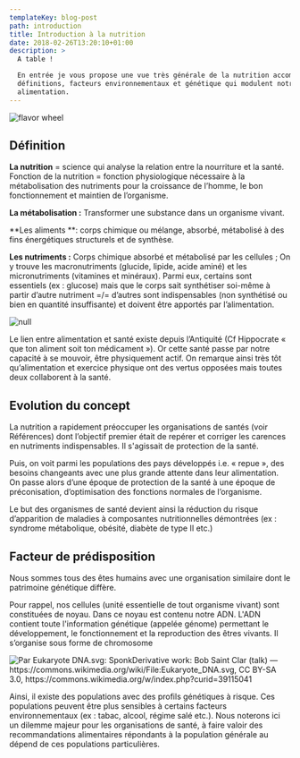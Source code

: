 ```yaml
---
templateKey: blog-post
path: introduction
title: Introduction à la nutrition
date: 2018-02-26T13:20:10+01:00
description: >
  A table ! 

  En entrée je vous propose une vue très générale de la nutrition accompagnée de
  définitions, facteurs environnementaux et génétique qui modulent notre
  alimentation.
---
```

![flavor wheel](/img/hippocrates-quote.jpg)

## Définition

**La nutrition** = science qui analyse la relation entre la nourriture et la santé. Fonction de la nutrition = fonction physiologique nécessaire à la métabolisation des nutriments pour la croissance de l’homme, le bon fonctionnement et maintien de l’organisme. 

**La métabolisation :** Transformer une substance dans un organisme vivant. 

**Les aliments **: corps chimique ou mélange, absorbé, métabolisé à des fins énergétiques structurels et de synthèse. 

**Les nutriments :** Corps chimique absorbé et métabolisé par les cellules ; On y trouve les macronutriments (glucide, lipide, acide aminé) et les micronutriments (vitamines et minéraux). Parmi eux, certains sont essentiels (ex : glucose) mais que le corps sait synthétiser soi-même à partir d’autre nutriment =/= d’autres sont indispensables (non synthétisé ou bien en quantité insuffisante) et doivent être apportés par l’alimentation.  



![null](/img/capture.jpg)

Le lien entre alimentation et santé existe depuis l’Antiquité (Cf Hippocrate « que ton aliment soit ton médicament »). Or cette santé passe par notre capacité à se mouvoir, être physiquement actif. On remarque ainsi très tôt qu’alimentation et exercice physique ont des vertus opposées mais toutes deux collaborent à la santé. 

## Evolution du concept

La nutrition a rapidement préoccuper les organisations de santés (voir Références) dont l’objectif premier était de repérer et corriger les carences en nutriments indispensables. Il s'agissait de protection de la santé. 

Puis, on voit parmi les populations des pays développés i.e. « repue », des besoins changeants avec une plus grande attente dans leur alimentation. On passe alors d’une époque de protection de la santé à une époque de préconisation, d’optimisation des fonctions normales de l’organisme. 

Le but des organismes de santé devient ainsi la réduction du risque d’apparition de maladies à composantes nutritionnelles démontrées (ex : syndrome métabolique, obésité, diabète de type II etc.)

## Facteur de prédisposition 

Nous sommes tous des êtes humains avec une organisation similaire dont le patrimoine génétique diffère. 

Pour rappel, nos cellules (unité essentielle de tout organisme vivant) sont constituées de noyau. Dans ce noyau est contenu notre ADN. L'ADN contient toute l'information génétique (appelée génome) permettant le développement, le fonctionnement et la reproduction des êtres vivants. Il s’organise sous forme de chromosome 

![Par Eukaryote DNA.svg: SponkDerivative work: Bob Saint Clar (talk) — https://commons.wikimedia.org/wiki/File:Eukaryote_DNA.svg, CC BY-SA 3.0, https://commons.wikimedia.org/w/index.php?curid=39115041 ](/img/eukaryote_dna-fr.svg.png)

Ainsi, il existe des populations avec des profils génétiques à risque. Ces populations peuvent être plus sensibles à certains facteurs environnementaux (ex : tabac, alcool, régime salé etc.). Nous noterons ici un dilemme majeur pour les organisations de santé, à faire valoir des recommandations alimentaires répondants à la population générale au dépend de ces populations particulières.
